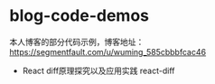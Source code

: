 # blog-code-demos
本人博客的部分代码示例，博客地址：https://segmentfault.com/u/wuming_585cbbbfcac46

- React diff原理探究以及应用实践  react-diff
